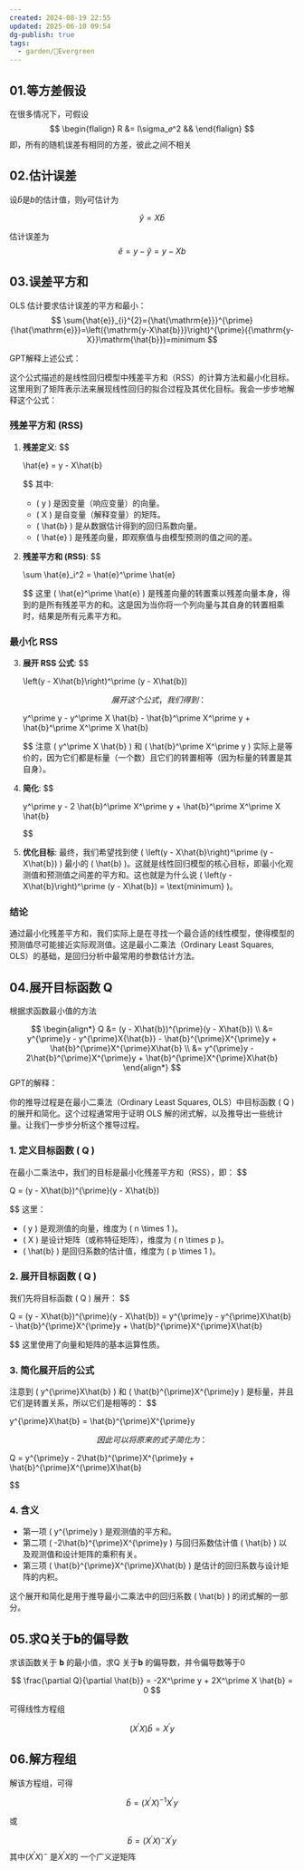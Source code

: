 ```yaml
---
created: 2024-08-19 22:55
updated: 2025-06-10 09:54
dg-publish: true
tags:
  - garden/🌳Evergreen
---
```

## 01.等方差假设
在很多情况下，可假设
$$
\begin{flalign}
R &= I\sigma_𝑒^2 && 
\end{flalign}
$$
即，所有的随机误差有相同的方差，彼此之间不相关

## 02.估计误差
设$\hat{b}$是$b$的估计值，则y可估计为

$$
\hat{y} = X\hat{b}
$$

估计误差为
$$
\hat{e} = y - \hat{y} = y − Xb
$$
## 03.误差平方和
OLS 估计要求估计误差的平方和最小：
$$
\sum{\hat{e}}_{i}^{2}={\hat{\mathrm{e}}}^{\prime}{\hat{\mathrm{e}}}=\left({\mathrm{y-X\hat{b}}}\right)^{\prime}({\mathrm{y-X}}\mathrm{\hat{b}})=minimum
$$


GPT解释上述公式：

这个公式描述的是线性回归模型中残差平方和（RSS）的计算方法和最小化目标。这里用到了矩阵表示法来展现线性回归的拟合过程及其优化目标。我会一步步地解释这个公式：

### 残差平方和 (RSS)

1. **残差定义**:
   $$
   
   \hat{e} = y - X\hat{b}
   
   $$
   其中:
   - \( y \) 是因变量（响应变量）的向量。
   - \( X \) 是自变量（解释变量）的矩阵。
   - \( \hat{b} \) 是从数据估计得到的回归系数向量。
   - \( \hat{e} \) 是残差向量，即观察值与由模型预测的值之间的差。

2. **残差平方和 (RSS)**:
   $$
   
   \sum \hat{e}_i^2 = \hat{e}^\prime \hat{e}
   
   $$
   这里 \( \hat{e}^\prime \hat{e} \) 是残差向量的转置乘以残差向量本身，得到的是所有残差平方的和。这是因为当你将一个列向量与其自身的转置相乘时，结果是所有元素平方和。

### 最小化 RSS

3. **展开 RSS 公式**:
   $$
   
   \left(y - X\hat{b}\right)^\prime (y - X\hat{b})
   
   $$
   展开这个公式，我们得到：
   $$
   
   y^\prime y - y^\prime X \hat{b} - \hat{b}^\prime X^\prime y + \hat{b}^\prime X^\prime X \hat{b}
   
   $$
   注意 \( y^\prime X \hat{b} \) 和 \( \hat{b}^\prime X^\prime y \) 实际上是等价的，因为它们都是标量（一个数）且它们的转置相等（因为标量的转置是其自身）。

4. **简化**:
   $$
   
   y^\prime y - 2 \hat{b}^\prime X^\prime y + \hat{b}^\prime X^\prime X \hat{b}
   
   $$

5. **优化目标**:
   最终，我们希望找到使 \( \left(y - X\hat{b}\right)^\prime (y - X\hat{b}) \) 最小的 \( \hat{b} \)。这就是线性回归模型的核心目标，即最小化观测值和预测值之间差的平方和。这也就是为什么说 \( \left(y - X\hat{b}\right)^\prime (y - X\hat{b}) = \text{minimum} \)。

### 结论

通过最小化残差平方和，我们实际上是在寻找一个最合适的线性模型，使得模型的预测值尽可能接近实际观测值。这是最小二乘法（Ordinary Least Squares, OLS）的基础，是回归分析中最常用的参数估计方法。




## 04.展开目标函数 Q 
根据求函数最小值的方法

$$
\begin{align*}
Q &= (y - X\hat{b})^{\prime}(y - X\hat{b}) \\
  &= y^{\prime}y - y^{\prime}X{\hat{b}} - \hat{b}^{\prime}X^{\prime}y + \hat{b}^{\prime}X^{\prime}X\hat{b} \\
  &= y^{\prime}y - 2\hat{b}^{\prime}X^{\prime}y + \hat{b}^{\prime}X^{\prime}X\hat{b}
\end{align*}
$$
GPT的解释：

你的推导过程是在最小二乘法（Ordinary Least Squares, OLS）中目标函数 \( Q \) 的展开和简化。这个过程通常用于证明 OLS 解的闭式解，以及推导出一些统计量。让我们一步步分析这个推导过程。

### 1. 定义目标函数 \( Q \)
在最小二乘法中，我们的目标是最小化残差平方和（RSS），即：
$$

Q = (y - X\hat{b})^{\prime}(y - X\hat{b})

$$
这里：
- \( y \) 是观测值的向量，维度为 \( n \times 1 \)。
- \( X \) 是设计矩阵（或称特征矩阵），维度为 \( n \times p \)。
- \( \hat{b} \) 是回归系数的估计值，维度为 \( p \times 1 \)。

### 2. 展开目标函数 \( Q \)
我们先将目标函数 \( Q \) 展开：
$$

Q = (y - X\hat{b})^{\prime}(y - X\hat{b}) = y^{\prime}y - y^{\prime}X\hat{b} - \hat{b}^{\prime}X^{\prime}y + \hat{b}^{\prime}X^{\prime}X\hat{b}

$$
这里使用了向量和矩阵的基本运算性质。

### 3. 简化展开后的公式
注意到 \( y^{\prime}X\hat{b} \) 和 \( \hat{b}^{\prime}X^{\prime}y \) 是标量，并且它们是转置关系，所以它们是相等的：
$$

y^{\prime}X\hat{b} = \hat{b}^{\prime}X^{\prime}y

$$
因此可以将原来的式子简化为：
$$

Q = y^{\prime}y - 2\hat{b}^{\prime}X^{\prime}y + \hat{b}^{\prime}X^{\prime}X\hat{b}

$$
### 4. 含义
- 第一项 \( y^{\prime}y \) 是观测值的平方和。
- 第二项 \( -2\hat{b}^{\prime}X^{\prime}y \) 与回归系数估计值 \( \hat{b} \) 以及观测值和设计矩阵的乘积有关。
- 第三项 \( \hat{b}^{\prime}X^{\prime}X\hat{b} \) 是估计的回归系数与设计矩阵的内积。

这个展开和简化是用于推导最小二乘法中的回归系数 \( \hat{b} \) 的闭式解的一部分。






## 05.求Q关于𝐛的偏导数

求该函数关于 𝐛 的最小值，求Q 关于𝐛 的偏导数，并令偏导数等于0

$$
\frac{\partial Q}{\partial \hat{b}} = -2X^\prime y + 2X^\prime X \hat{b} = 0
$$

可得线性方程组

$$
(X^{\prime}X)\hat{b} = X^{\prime}y
$$
## 06.解方程组

解该方程组，可得

$$
\hat{b} = (X^{\prime}X)^{-1}X^{\prime}y
$$


或

$$
\hat{b} = (X^{\prime}X)^{-}X^{\prime}y
$$
其中$(X^{\prime}X)^{-}$ 是$X^{\prime}X$的 一个广义逆矩阵




